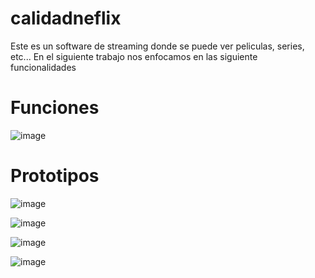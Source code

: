 # calidadneflix
Este es un software de streaming donde se puede ver peliculas, series, etc...
En el siguiente trabajo nos enfocamos en las siguiente funcionalidades

# Funciones

![image](https://user-images.githubusercontent.com/78560599/137050460-20121a0d-734f-4f69-936c-2cfaf0d09539.png)

# Prototipos
![image](https://user-images.githubusercontent.com/78560599/137050587-8e781606-4907-4455-9bf4-f8b7c2b54c02.png)

![image](https://user-images.githubusercontent.com/78560599/137050874-19cfe1fd-a3b6-49e2-b17d-934e32a30f75.png)

![image](https://user-images.githubusercontent.com/78560599/137050934-c0d106b3-6b85-43b9-915b-52dbde0bfbe0.png)

![image](https://user-images.githubusercontent.com/78560599/137050976-6193ddbb-4d27-4482-b1ab-e14ad1977707.png)
